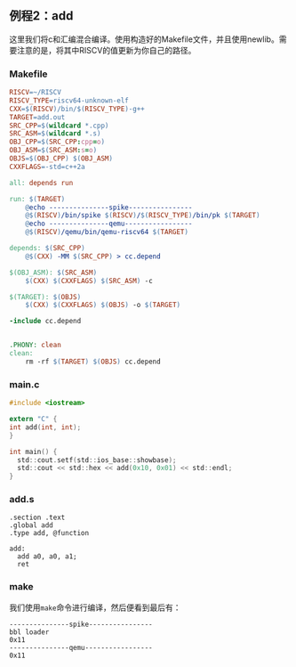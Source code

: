 ## 例程2：add

这里我们将c和汇编混合编译。使用构造好的Makefile文件，并且使用newlib。需要注意的是，将其中RISCV的值更新为你自己的路径。

### Makefile

```makefile
RISCV=~/RISCV
RISCV_TYPE=riscv64-unknown-elf
CXX=$(RISCV)/bin/$(RISCV_TYPE)-g++
TARGET=add.out
SRC_CPP=$(wildcard *.cpp)
SRC_ASM=$(wildcard *.s)
OBJ_CPP=$(SRC_CPP:cpp=o)
OBJ_ASM=$(SRC_ASM:s=o)
OBJS=$(OBJ_CPP) $(OBJ_ASM)
CXXFLAGS=-std=c++2a

all: depends run

run: $(TARGET)
	@echo ---------------spike----------------
	@$(RISCV)/bin/spike $(RISCV)/$(RISCV_TYPE)/bin/pk $(TARGET)
	@echo ---------------qemu-----------------
	@$(RISCV)/qemu/bin/qemu-riscv64 $(TARGET)

depends: $(SRC_CPP)
	@$(CXX) -MM $(SRC_CPP) > cc.depend

$(OBJ_ASM): $(SRC_ASM)
	$(CXX) $(CXXFLAGS) $(SRC_ASM) -c

$(TARGET): $(OBJS)
	$(CXX) $(CXXFLAGS) $(OBJS) -o $(TARGET)

-include cc.depend


.PHONY: clean
clean:
	rm -rf $(TARGET) $(OBJS) cc.depend

```

### main.c

```c
#include <iostream>

extern "C" {
int add(int, int);
}

int main() {
  std::cout.setf(std::ios_base::showbase);
  std::cout << std::hex << add(0x10, 0x01) << std::endl;
}

```

### add.s

```assembly
.section .text
.global add
.type add, @function

add:
  add a0, a0, a1;
  ret

```

### make

我们使用`make`命令进行编译，然后便看到最后有：

```
---------------spike----------------
bbl loader
0x11
---------------qemu-----------------
0x11
```
